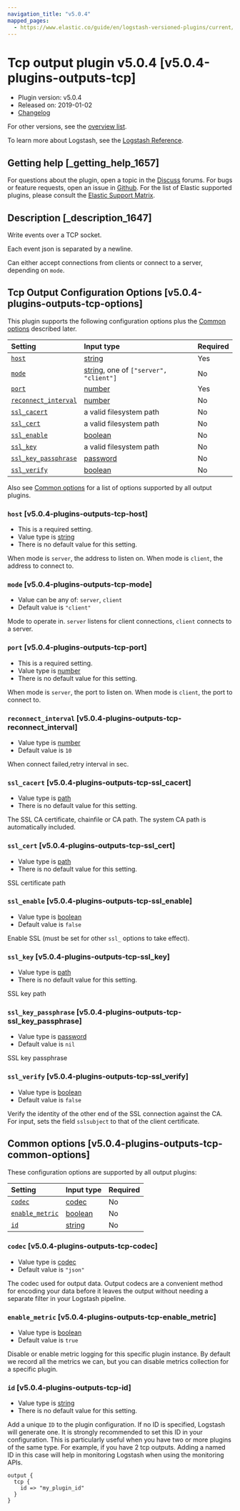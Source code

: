 ```yaml
---
navigation_title: "v5.0.4"
mapped_pages:
  - https://www.elastic.co/guide/en/logstash-versioned-plugins/current/v5.0.4-plugins-outputs-tcp.html
---
```


# Tcp output plugin v5.0.4 [v5.0.4-plugins-outputs-tcp]

* Plugin version: v5.0.4
* Released on: 2019-01-02
* [Changelog](https://github.com/logstash-plugins/logstash-output-tcp/blob/v5.0.4/CHANGELOG.md)

For other versions, see the [overview list](output-tcp-index.md).

To learn more about Logstash, see the [Logstash Reference](https://www.elastic.co/guide/en/logstash/current/index.html).

## Getting help [_getting_help_1657]

For questions about the plugin, open a topic in the [Discuss](http://discuss.elastic.co) forums. For bugs or feature requests, open an issue in [Github](https://github.com/logstash-plugins/logstash-output-tcp). For the list of Elastic supported plugins, please consult the [Elastic Support Matrix](https://www.elastic.co/support/matrix#matrix_logstash_plugins).

## Description [_description_1647]

Write events over a TCP socket.

Each event json is separated by a newline.

Can either accept connections from clients or connect to a server, depending on `mode`.

## Tcp Output Configuration Options [v5.0.4-plugins-outputs-tcp-options]

This plugin supports the following configuration options plus the [Common options](v5-0-4-plugins-outputs-tcp.md#v5.0.4-plugins-outputs-tcp-common-options) described later.

| Setting | Input type | Required |
| :- | :- | :- |
| [`host`](v5-0-4-plugins-outputs-tcp.md#v5.0.4-plugins-outputs-tcp-host) | [string](/lsr/value-types.md#string) | Yes |
| [`mode`](v5-0-4-plugins-outputs-tcp.md#v5.0.4-plugins-outputs-tcp-mode) | [string](/lsr/value-types.md#string), one of `["server", "client"]` | No |
| [`port`](v5-0-4-plugins-outputs-tcp.md#v5.0.4-plugins-outputs-tcp-port) | [number](/lsr/value-types.md#number) | Yes |
| [`reconnect_interval`](v5-0-4-plugins-outputs-tcp.md#v5.0.4-plugins-outputs-tcp-reconnect_interval) | [number](/lsr/value-types.md#number) | No |
| [`ssl_cacert`](v5-0-4-plugins-outputs-tcp.md#v5.0.4-plugins-outputs-tcp-ssl_cacert) | a valid filesystem path | No |
| [`ssl_cert`](v5-0-4-plugins-outputs-tcp.md#v5.0.4-plugins-outputs-tcp-ssl_cert) | a valid filesystem path | No |
| [`ssl_enable`](v5-0-4-plugins-outputs-tcp.md#v5.0.4-plugins-outputs-tcp-ssl_enable) | [boolean](/lsr/value-types.md#boolean) | No |
| [`ssl_key`](v5-0-4-plugins-outputs-tcp.md#v5.0.4-plugins-outputs-tcp-ssl_key) | a valid filesystem path | No |
| [`ssl_key_passphrase`](v5-0-4-plugins-outputs-tcp.md#v5.0.4-plugins-outputs-tcp-ssl_key_passphrase) | [password](/lsr/value-types.md#password) | No |
| [`ssl_verify`](v5-0-4-plugins-outputs-tcp.md#v5.0.4-plugins-outputs-tcp-ssl_verify) | [boolean](/lsr/value-types.md#boolean) | No |

Also see [Common options](v5-0-4-plugins-outputs-tcp.md#v5.0.4-plugins-outputs-tcp-common-options) for a list of options supported by all output plugins.

### `host` [v5.0.4-plugins-outputs-tcp-host]

* This is a required setting.
* Value type is [string](/lsr/value-types.md#string)
* There is no default value for this setting.

When mode is `server`, the address to listen on. When mode is `client`, the address to connect to.

### `mode` [v5.0.4-plugins-outputs-tcp-mode]

* Value can be any of: `server`, `client`
* Default value is `"client"`

Mode to operate in. `server` listens for client connections, `client` connects to a server.

### `port` [v5.0.4-plugins-outputs-tcp-port]

* This is a required setting.
* Value type is [number](/lsr/value-types.md#number)
* There is no default value for this setting.

When mode is `server`, the port to listen on. When mode is `client`, the port to connect to.

### `reconnect_interval` [v5.0.4-plugins-outputs-tcp-reconnect_interval]

* Value type is [number](/lsr/value-types.md#number)
* Default value is `10`

When connect failed,retry interval in sec.

### `ssl_cacert` [v5.0.4-plugins-outputs-tcp-ssl_cacert]

* Value type is [path](/lsr/value-types.md#path)
* There is no default value for this setting.

The SSL CA certificate, chainfile or CA path. The system CA path is automatically included.

### `ssl_cert` [v5.0.4-plugins-outputs-tcp-ssl_cert]

* Value type is [path](/lsr/value-types.md#path)
* There is no default value for this setting.

SSL certificate path

### `ssl_enable` [v5.0.4-plugins-outputs-tcp-ssl_enable]

* Value type is [boolean](/lsr/value-types.md#boolean)
* Default value is `false`

Enable SSL (must be set for other `ssl_` options to take effect).

### `ssl_key` [v5.0.4-plugins-outputs-tcp-ssl_key]

* Value type is [path](/lsr/value-types.md#path)
* There is no default value for this setting.

SSL key path

### `ssl_key_passphrase` [v5.0.4-plugins-outputs-tcp-ssl_key_passphrase]

* Value type is [password](/lsr/value-types.md#password)
* Default value is `nil`

SSL key passphrase

### `ssl_verify` [v5.0.4-plugins-outputs-tcp-ssl_verify]

* Value type is [boolean](/lsr/value-types.md#boolean)
* Default value is `false`

Verify the identity of the other end of the SSL connection against the CA. For input, sets the field `sslsubject` to that of the client certificate.

## Common options [v5.0.4-plugins-outputs-tcp-common-options]

These configuration options are supported by all output plugins:

| Setting | Input type | Required |
| :- | :- | :- |
| [`codec`](v5-0-4-plugins-outputs-tcp.md#v5.0.4-plugins-outputs-tcp-codec) | [codec](/lsr/value-types.md#codec) | No |
| [`enable_metric`](v5-0-4-plugins-outputs-tcp.md#v5.0.4-plugins-outputs-tcp-enable_metric) | [boolean](/lsr/value-types.md#boolean) | No |
| [`id`](v5-0-4-plugins-outputs-tcp.md#v5.0.4-plugins-outputs-tcp-id) | [string](/lsr/value-types.md#string) | No |

### `codec` [v5.0.4-plugins-outputs-tcp-codec]

* Value type is [codec](/lsr/value-types.md#codec)
* Default value is `"json"`

The codec used for output data. Output codecs are a convenient method for encoding your data before it leaves the output without needing a separate filter in your Logstash pipeline.

### `enable_metric` [v5.0.4-plugins-outputs-tcp-enable_metric]

* Value type is [boolean](/lsr/value-types.md#boolean)
* Default value is `true`

Disable or enable metric logging for this specific plugin instance. By default we record all the metrics we can, but you can disable metrics collection for a specific plugin.

### `id` [v5.0.4-plugins-outputs-tcp-id]

* Value type is [string](/lsr/value-types.md#string)
* There is no default value for this setting.

Add a unique `ID` to the plugin configuration. If no ID is specified, Logstash will generate one. It is strongly recommended to set this ID in your configuration. This is particularly useful when you have two or more plugins of the same type. For example, if you have 2 tcp outputs. Adding a named ID in this case will help in monitoring Logstash when using the monitoring APIs.

```
output {
  tcp {
    id => "my_plugin_id"
  }
}
```
